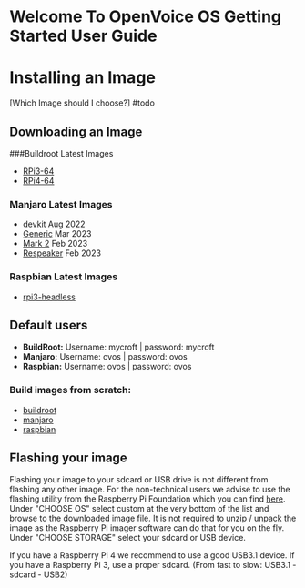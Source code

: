 # Welcome To OpenVoice OS Getting Started User Guide
# Installing an Image

[Which Image should I choose?] #todo

## Downloading an Image

###Buildroot Latest Images

- [RPi3-64](https://drive.google.com/file/d/1gTrQxMZEOV0J4ZrICyxfjA5cpNIjwDJP/view?usp=share_link)
- [RPi4-64](https://drive.google.com/file/d/1PUtNXfZ5jMUlVAgyN-KXPdVdX6r51eBw/view?usp=share_link)
### Manjaro Latest Images

- [devkit](https://downloads.openvoiceos.com/images/manjaro/ovos-dev-edition-devkit-190822.img.gz) Aug 2022
- [Generic](https://downloads.openvoiceos.com/images/manjaro/ovos-dev-edition-generic-090323-221429.img.xz) Mar 2023
- [Mark 2](https://downloads.openvoiceos.com/images/manjaro/ovos-dev-edition-mark2-170223-091407.img.xz) Feb 2023
- [Respeaker](https://downloads.openvoiceos.com/images/manjaro/ovos-dev-edition-respeaker-090223-172552.img.xz) Feb 2023
### Raspbian Latest Images

- [rpi3-headless](https://downloads.openvoiceos.com/images/raspbian/)

## Default users
- **BuildRoot:** Username: mycroft | password: mycroft
- **Manjaro:** Username: ovos | password: ovos
- **Raspbian:** Username: ovos | password: ovos
### Build images from scratch:

- [buildroot](https://openvoiceos.github.io/community-docs/buildroot/)
- [manjaro](https://openvoiceos.github.io/community-docs/manjaro/)
- [raspbian](install_raspbian.md)

## Flashing your image

Flashing your image to your sdcard or USB drive is not different from flashing any other image. For the non-technical users we advise to use the flashing utility from the Raspberry Pi Foundation which you can find [here](https://www.raspberrypi.com/software/).
Under "CHOOSE OS" select custom at the very bottom of the list and browse to the downloaded image file. It is not required to unzip / unpack the image as the Raspberry Pi imager software can do that for you on the fly.
Under "CHOOSE STORAGE" select your sdcard or USB device.

If you have a Raspberry Pi 4 we recommend to use a good USB3.1 device. If you have a Raspberry Pi 3, use a proper sdcard. (From fast to slow: USB3.1 - sdcard - USB2)
